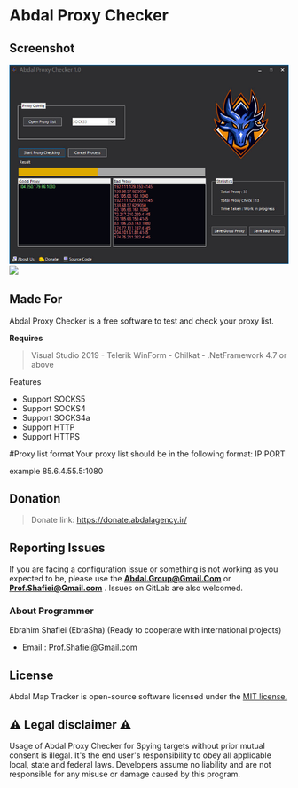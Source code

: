 # Abdal Proxy Checker



## Screenshot

![](abdal-proxy-checker.jpg)
![](https://github.com/abdal-security-group/abdal-ftp-bruteforce/blob/main/img/abdal-proxy-checker.jpg)




## Made For

Abdal Proxy Checker is a free software to test and check your proxy list.


**Requires**
> Visual Studio 2019 - Telerik WinForm - Chilkat - .NetFramework 4.7 or above
>


Features

- Support SOCKS5
- Support SOCKS4
- Support SOCKS4a
- Support HTTP
- Support HTTPS
 
#Proxy list format
Your proxy list should be in the following format:
IP:PORT

example
85.6.4.55.5:1080


## Donation
> Donate link: https://donate.abdalagency.ir/


## Reporting Issues

If you are facing a configuration issue or something is not working as you expected to be, please use the **Abdal.Group@Gmail.Com** or **Prof.Shafiei@Gmail.com** . Issues on GitLab are also welcomed.




### About Programmer
Ebrahim Shafiei (EbraSha) (Ready to cooperate with international projects)
- Email : Prof.Shafiei@Gmail.com


## License
Abdal Map Tracker is open-source software licensed under the [MIT license.](https://choosealicense.com/licenses/mit/)


## ⚠️ Legal disclaimer ⚠️

Usage of Abdal Proxy Checker for Spying targets without prior mutual consent is illegal. It's the end user's responsibility to obey all applicable local, state and federal laws. Developers assume no liability and are not responsible for any misuse or damage caused by this program.



